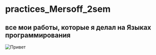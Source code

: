 # practices_Mersoff_2sem

все мои работы, которые я делал на Языках программирования
---
![Привет](https://c.tenor.com/hmDMrE1yMAkAAAAC/when-the-coding-when-the.gif) 
